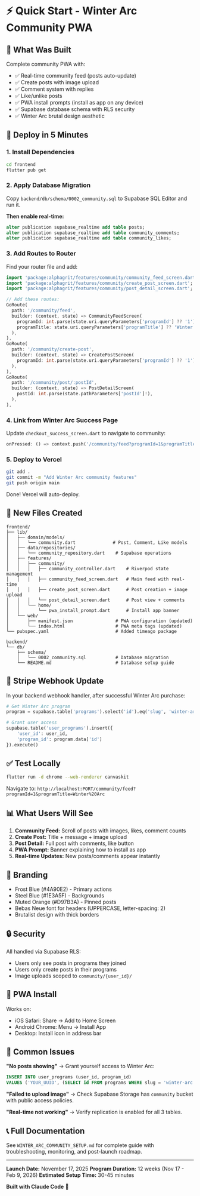 # ⚡ Quick Start - Winter Arc Community PWA

## 🎯 What Was Built

Complete community PWA with:
- ✅ Real-time community feed (posts auto-update)
- ✅ Create posts with image upload
- ✅ Comment system with replies
- ✅ Like/unlike posts
- ✅ PWA install prompts (install as app on any device)
- ✅ Supabase database schema with RLS security
- ✅ Winter Arc brutal design aesthetic

## 🚀 Deploy in 5 Minutes

### 1. Install Dependencies
```bash
cd frontend
flutter pub get
```

### 2. Apply Database Migration

Copy `backend/db/schema/0002_community.sql` to Supabase SQL Editor and run it.

**Then enable real-time:**
```sql
alter publication supabase_realtime add table posts;
alter publication supabase_realtime add table community_comments;
alter publication supabase_realtime add table community_likes;
```

### 3. Add Routes to Router

Find your router file and add:
```dart
import 'package:alphagrit/features/community/community_feed_screen.dart';
import 'package:alphagrit/features/community/create_post_screen.dart';
import 'package:alphagrit/features/community/post_detail_screen.dart';

// Add these routes:
GoRoute(
  path: '/community/feed',
  builder: (context, state) => CommunityFeedScreen(
    programId: int.parse(state.uri.queryParameters['programId'] ?? '1'),
    programTitle: state.uri.queryParameters['programTitle'] ?? 'Winter Arc',
  ),
),
GoRoute(
  path: '/community/create-post',
  builder: (context, state) => CreatePostScreen(
    programId: int.parse(state.uri.queryParameters['programId'] ?? '1'),
  ),
),
GoRoute(
  path: '/community/post/:postId',
  builder: (context, state) => PostDetailScreen(
    postId: int.parse(state.pathParameters['postId']!),
  ),
),
```

### 4. Link from Winter Arc Success Page

Update `checkout_success_screen.dart` to navigate to community:
```dart
onPressed: () => context.push('/community/feed?programId=1&programTitle=Winter Arc'),
```

### 5. Deploy to Vercel

```bash
git add .
git commit -m "Add Winter Arc community features"
git push origin main
```

Done! Vercel will auto-deploy.

## 📁 New Files Created

```
frontend/
├── lib/
│   ├── domain/models/
│   │   └── community.dart              # Post, Comment, Like models
│   ├── data/repositories/
│   │   └── community_repository.dart    # Supabase operations
│   ├── features/
│   │   ├── community/
│   │   │   ├── community_controller.dart    # Riverpod state management
│   │   │   ├── community_feed_screen.dart   # Main feed with real-time
│   │   │   ├── create_post_screen.dart      # Post creation + image upload
│   │   │   └── post_detail_screen.dart      # Post view + comments
│   │   └── home/
│   │       └── pwa_install_prompt.dart      # Install app banner
│   └── web/
│       ├── manifest.json                # PWA configuration (updated)
│       └── index.html                   # PWA meta tags (updated)
└── pubspec.yaml                         # Added timeago package

backend/
└── db/
    ├── schema/
    │   └── 0002_community.sql           # Database migration
    └── README.md                        # Database setup guide
```

## 🔧 Stripe Webhook Update

In your backend webhook handler, after successful Winter Arc purchase:

```python
# Get Winter Arc program
program = supabase.table('programs').select('id').eq('slug', 'winter-arc').single().execute()

# Grant user access
supabase.table('user_programs').insert({
    'user_id': user_id,
    'program_id': program.data['id']
}).execute()
```

## ✅ Test Locally

```bash
flutter run -d chrome --web-renderer canvaskit
```

Navigate to: `http://localhost:PORT/community/feed?programId=1&programTitle=Winter%20Arc`

## 📊 What Users Will See

1. **Community Feed:** Scroll of posts with images, likes, comment counts
2. **Create Post:** Title + message + image upload
3. **Post Detail:** Full post with comments, like button
4. **PWA Prompt:** Banner explaining how to install as app
5. **Real-time Updates:** New posts/comments appear instantly

## 🎨 Branding

- Frost Blue (#4A90E2) - Primary actions
- Steel Blue (#1E3A5F) - Backgrounds
- Muted Orange (#D97B3A) - Pinned posts
- Bebas Neue font for headers (UPPERCASE, letter-spacing: 2)
- Brutalist design with thick borders

## 🔒 Security

All handled via Supabase RLS:
- Users only see posts in programs they joined
- Users only create posts in their programs
- Image uploads scoped to `community/{user_id}/`

## 📱 PWA Install

Works on:
- iOS Safari: Share → Add to Home Screen
- Android Chrome: Menu → Install App
- Desktop: Install icon in address bar

## 🐛 Common Issues

**"No posts showing"**
→ Grant yourself access to Winter Arc:
```sql
INSERT INTO user_programs (user_id, program_id)
VALUES ('YOUR_UUID', (SELECT id FROM programs WHERE slug = 'winter-arc'));
```

**"Failed to upload image"**
→ Check Supabase Storage has `community` bucket with public access policies.

**"Real-time not working"**
→ Verify replication is enabled for all 3 tables.

## 📞 Full Documentation

See `WINTER_ARC_COMMUNITY_SETUP.md` for complete guide with troubleshooting, monitoring, and post-launch roadmap.

---

**Launch Date:** November 17, 2025
**Program Duration:** 12 weeks (Nov 17 - Feb 9, 2026)
**Estimated Setup Time:** 30-45 minutes

**Built with Claude Code** 🤖
